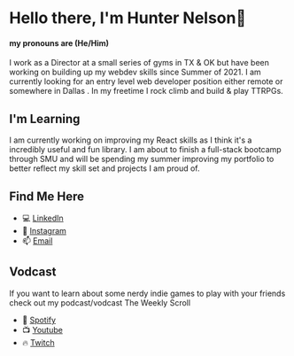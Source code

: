 # Hello there, I'm Hunter Nelson🧗
#### my pronouns are (He/Him)

I work as a Director at a small series of gyms in TX & OK but have been working on building up my webdev skills since Summer of 2021. I am currently looking for an entry level web developer position either remote or somewhere in Dallas . In my freetime I rock climb and build & play TTRPGs.

## I'm Learning

I am currently working on improving my React skills as I think it's a incredibly useful and fun library. I am about to finish a full-stack bootcamp through SMU and will be spending my summer improving my portfolio to better reflect my skill set and projects I am proud of.


## Find Me Here
* 💻 [LinkedIn](https://www.linkedin.com/in/hunter-k-nelson/)
* 📱 [Instagram](https://www.instagram.com/the_fitness_hippie/)
* 📫 [Email](mailto:huntknelson@gmail.com)

## Vodcast

If you want to learn about some nerdy indie games to play with your friends check out my podcast/vodcast The Weekly Scroll
* 🎵 [Spotify](https://open.spotify.com/show/3ImMl6cwPn6kgydbl5j3Jf?si=34844598dbf9461f)
* 📺 [Youtube](https://youtu.be/UUpSnEFay5s)
* 🔥 [Twitch](https://www.twitch.tv/theadventurearchive)

<!--
**Father-of-Cats/Father-of-Cats** is a ✨ _special_ ✨ repository because its `README.md` (this file) appears on your GitHub profile.

Here are some ideas to get you started:

- 🔭 I’m currently working on ...
- 🌱 I’m currently learning ...
- 👯 I’m looking to collaborate on ...
- 🤔 I’m looking for help with ...
- 💬 Ask me about ...
- 📫 How to reach me: ...
- 😄 Pronouns: ...
- ⚡ Fun fact: ...
-->
